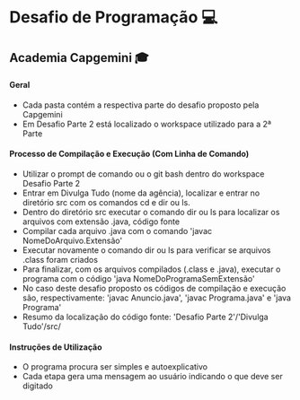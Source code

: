 # Desafio de Programação :computer:

## Academia Capgemini :mortar_board:

#### Geral

- Cada pasta contém a respectiva parte do desafio proposto pela Capgemini
- Em Desafio Parte 2 está localizado o workspace utilizado para a 2ª Parte

#### Processo de Compilação e Execução (Com Linha de Comando)

- Utilizar o prompt de comando ou o git bash dentro do workspace Desafio Parte 2
- Entrar em Divulga Tudo (nome da agência), localizar e entrar no diretório src com os comandos cd e dir ou ls.
- Dentro do diretório src executar o comando dir ou ls para localizar os arquivos com extensão .java, código fonte
- Compilar cada arquivo .java com o comando 'javac NomeDoArquivo.Extensão'
- Executar novamente o comando dir ou ls para verificar se arquivos .class foram criados
- Para finalizar, com os arquivos compilados (.class e .java), executar o programa com o código 'java NomeDoProgramaSemExtensão'
- No caso deste desafio proposto os códigos de compilação e execução são, respectivamente: 'javac Anuncio.java', 'javac Programa.java' e 'java Programa'
- Resumo da localização do código fonte: 'Desafio Parte 2'/'Divulga Tudo'/src/

#### Instruções de Utilização

- O programa procura ser simples e autoexplicativo
- Cada etapa gera uma mensagem ao usuário indicando o que deve ser digitado

